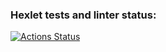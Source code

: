 ### Hexlet tests and linter status:
[![Actions Status](https://github.com/ksafronova/fullstack-javascript-project-46/actions/workflows/hexlet-check.yml/badge.svg)](https://github.com/ksafronova/fullstack-javascript-project-46/actions)